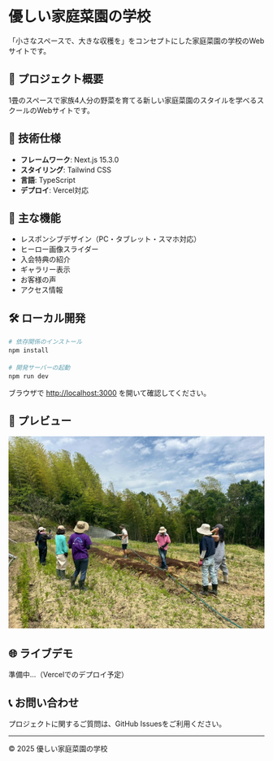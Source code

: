 # 優しい家庭菜園の学校

「小さなスペースで、大きな収穫を」をコンセプトにした家庭菜園の学校のWebサイトです。

## 🌱 プロジェクト概要

1畳のスペースで家族4人分の野菜を育てる新しい家庭菜園のスタイルを学べるスクールのWebサイトです。

## 🚀 技術仕様

- **フレームワーク**: Next.js 15.3.0
- **スタイリング**: Tailwind CSS
- **言語**: TypeScript
- **デプロイ**: Vercel対応

## 📱 主な機能

- レスポンシブデザイン（PC・タブレット・スマホ対応）
- ヒーロー画像スライダー
- 入会特典の紹介
- ギャラリー表示
- お客様の声
- アクセス情報

## 🛠 ローカル開発

```bash
# 依存関係のインストール
npm install

# 開発サーバーの起動
npm run dev
```

ブラウザで [http://localhost:3000](http://localhost:3000) を開いて確認してください。

## 📸 プレビュー

![ホームページ](./public/images/hero/LINE_ALBUM_2025.6_250612_1.jpg)

## 🌐 ライブデモ

準備中...（Vercelでのデプロイ予定）

## 📞 お問い合わせ

プロジェクトに関するご質問は、GitHub Issuesをご利用ください。

---

© 2025 優しい家庭菜園の学校 